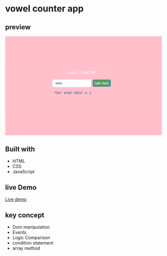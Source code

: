 # vowel counter app

## preview

![Project-image](Screen%20Shot%202022-08-28%20at%204.44.46%20PM.png)

## Built with

- HTML
- CSS
- JavaScript

## live Demo

[Live demo]()
  
## key concept
  
- Dom manipulation
- Events
- Logic Comparison
- condition statement
- array method
